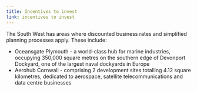 ```yaml
---
title: Incentives to invest
link: incentives to invest
---
```

The South West has areas where discounted business rates and simplified planning processes apply. These include:


- Oceansgate Plymouth - a world-class hub for marine industries, occupying 350,000 square metres on the southern edge of Devonport Dockyard, one of the largest naval dockyards in Europe
- Aerohub Cornwall - comprising 2 development sites totalling 4.12 square kilometres, dedicated to aerospace, satellite telecommunications and data centre businesses